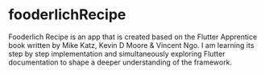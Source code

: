 # fooderlichRecipe
Fooderlich Recipe is an app that is created based on the Flutter Apprentice book written by Mike Katz, Kevin D Moore &amp; Vincent Ngo. I am learning its step by step implementation and simultaneously exploring Flutter documentation to shape a deeper understanding of the framework. 
